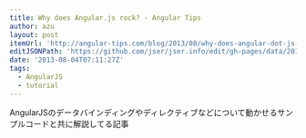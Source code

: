 ```yaml
---
title: Why does Angular.js rock? - Angular Tips
author: azu
layout: post
itemUrl: 'http://angular-tips.com/blog/2013/08/why-does-angular-dot-js-rock/'
editJSONPath: 'https://github.com/jser/jser.info/edit/gh-pages/data/2013/08/index.json'
date: '2013-08-04T07:11:27Z'
tags:
  - AngularJS
  - tutorial
---
```

AngularJSのデータバインディングやディレクティブなどについて動かせるサンプルコードと共に解説してる記事
